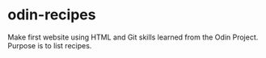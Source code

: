 # odin-recipes
Make first website using HTML and Git skills learned from the Odin Project. Purpose is to list recipes.